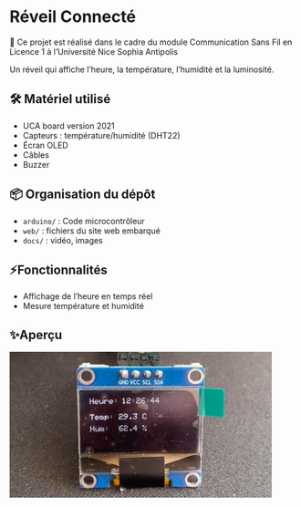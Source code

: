 # Réveil Connecté
📄 Ce projet est réalisé dans le cadre du module Communication Sans Fil en Licence 1 à l’Université
Nice Sophia Antipolis

Un réveil qui affiche l’heure, la température, l’humidité et la luminosité.

## 🛠️ Matériel utilisé
- UCA board version 2021
- Capteurs : température/humidité (DHT22)
- Écran OLED
- Câbles
- Buzzer

## 📦 Organisation du dépôt

- `arduino/` : Code microcontrôleur
- `web/` : fichiers du site web embarqué
- `docs/` : vidéo, images

## ⚡Fonctionnalités
- Affichage de l’heure en temps réel
- Mesure température et humidité

## ✨Aperçu
![Image](Docs/Image/ecran.png)

